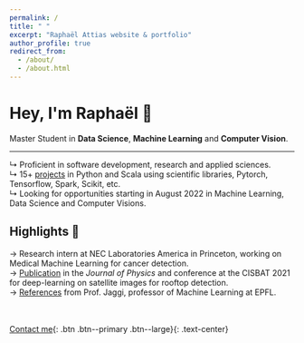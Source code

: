 ```yaml
---
permalink: /
title: " "
excerpt: "Raphaël Attias website & portfolio"
author_profile: true
redirect_from: 
  - /about/
  - /about.html
---
```

# Hey, I'm Raphaël <span class="wave">👋</span> 
Master Student in **Data Science**, **Machine Learning** and **Computer Vision**.<br>

---

↳ Proficient in software development, research and applied sciences.<br>
↳ 15+ [projects](/year-archive/) in Python and Scala using scientific libraries, Pytorch, Tensorflow, Spark, Scikit, etc. <br>
↳ Looking for opportunities starting in August 2022 in Machine Learning, Data Science and Computer Visions. 

## Highlights 🌟
→ Research intern at NEC Laboratories America in Princeton, working on Medical Machine Learning for cancer detection.<br>
→ [Publication](/publications/) in the *Journal of Physics* and conference at the CISBAT 2021 for deep-learning on satellite images for rooftop detection. <br>
→ [References](/files/recommendation.pdf) from Prof. Jaggi, professor of Machine Learning at EPFL.

<br><br>
[Contact me](mailto:raphael.attias@epfl.ch){: .btn .btn--primary .btn--large}{: .text-center}

